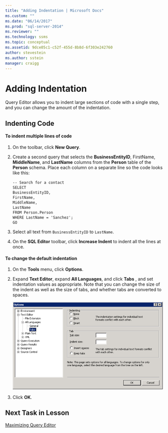 ```yaml
---
title: "Adding Indentation | Microsoft Docs"
ms.custom: ""
ms.date: "06/14/2017"
ms.prod: "sql-server-2014"
ms.reviewer: ""
ms.technology: ssms
ms.topic: conceptual
ms.assetid: 9dce05c1-c52f-455d-8b8d-6f303e242760
author: stevestein
ms.author: sstein
manager: craigg
---
```

# Adding Indentation
  Query Editor allows you to indent large sections of code with a single step, and you can change the amount of the indentation.  
  
## Indenting Code  
  
#### To indent multiple lines of code  
  
1.  On the toolbar, click **New Query**.  
  
2.  Create a second query that selects the **BusinessEntityID**, FirstName, **MiddleName**, and **LastName** columns from the **Person** table of the **Person** schema. Place each column on a separate line so the code looks like this:  
  
    ```  
    -- Search for a contact  
    SELECT   
    BusinessEntityID,  
    FirstName,   
    MiddleName,   
    LastName  
    FROM Person.Person  
    WHERE LastName = 'Sanchez';  
    GO  
    ```  
  
3.  Select all text from `BusinessEntityID` to `LastName`.  
  
4.  On the **SQL Editor** toolbar, click **Increase Indent** to indent all the lines at once.  
  
#### To change the default indentation  
  
1.  On the **Tools** menu, click **Options**.  
  
2.  Expand **Text Editor**, expand **All Languages**, and click **Tabs** , and set indentation values as appropriate. Note that you can change the size of the indent as well as the size of tabs, and whether tabs are converted to spaces.  
  
     ![Appearance of the Tabs dialog box](media/tabsdialog.gif "Appearance of the Tabs dialog box")  
  
3.  Click **OK**.  
  
## Next Task in Lesson  
 [Maximizing Query Editor](lesson-2-3-maximizing-query-editor.md)  
  
  
